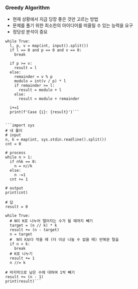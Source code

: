 ### Greedy Algorithm
- 현재 상황에서 지금 당장 좋은 것만 고르는 방법
- 문제를 풀기 위한 최소한의 아이디어를 떠올릴 수 있는 능력을 요구
- 정당성 분석이 중요
```i = 0
while True:
  l, p, v = map(int, input().split())
  if l == 0 and p == 0 and v == 0:
    break

  if p >= v:
    result = l
  else:
    remainder = v % p
    modulo = int(v / p) * l
    if remainder >= l:
      result = modulo + l
    else:
      result = modulo + remainder

  i+=1
  print(f'Case {i}: {result}')```


```import sys
# 내 풀이
# input
n, k = map(int, sys.stdin.readline().split())
cnt = 0

# process
while n > 1:
  if n%k == 0:
    n = n//k
  else:
    n -=1
  cnt += 1
  
# output
print(cnt)

# 답
result = 0

while True:
  # N이 K로 나누어 떨어지는 수가 될 때까지 빼기
  target = (n // k) * k
  result += (n - target)
  n = target
  #  N이 K보다 작을 때 (더 이상 나눌 수 없을 때) 반복문 탈출
  if n < k:
    break
  # K로 나누기
  result += 1
  n //= k

# 마지막으로 남은 수에 대하여 1씩 빼기
result += (n - 1)
print(result)```
